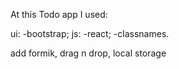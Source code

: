 At this Todo app I used:

ui:
-bootstrap;
js:
-react;
-classnames.

add formik, drag n drop, local storage
